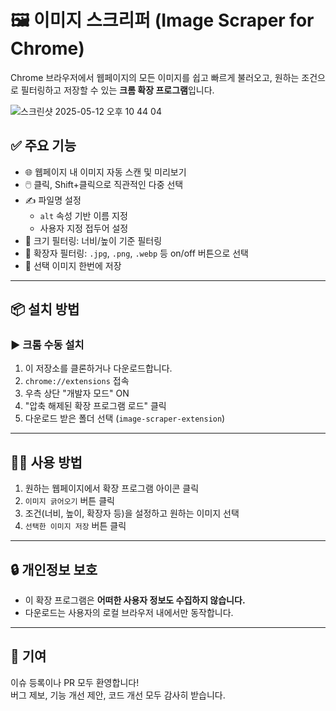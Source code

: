 # 🖼️ 이미지 스크리퍼 (Image Scraper for Chrome)

Chrome 브라우저에서 웹페이지의 모든 이미지를 쉽고 빠르게 불러오고, 원하는 조건으로 필터링하고 저장할 수 있는 **크롬 확장 프로그램**입니다.

![스크린샷 2025-05-12 오후 10 44 04](https://github.com/user-attachments/assets/9ba8008b-cb5b-48b7-9dd2-ab652a317e32)


## ✅ 주요 기능

- 🌐 웹페이지 내 이미지 자동 스캔 및 미리보기
- 🖱️ 클릭, Shift+클릭으로 직관적인 다중 선택
- ✍️ 파일명 설정
  - `alt` 속성 기반 이름 지정
  - 사용자 지정 접두어 설정
- 📐 크기 필터링: 너비/높이 기준 필터링
- 📁 확장자 필터링: `.jpg`, `.png`, `.webp` 등 on/off 버튼으로 선택
- 💾 선택 이미지 한번에 저장

---

## 📦 설치 방법

### ▶️ 크롬 수동 설치

1. 이 저장소를 클론하거나 다운로드합니다.
2. `chrome://extensions` 접속
3. 우측 상단 "개발자 모드" ON
4. "압축 해제된 확장 프로그램 로드" 클릭
5. 다운로드 받은 폴더 선택 (`image-scraper-extension`)

---

## 🧑‍💻 사용 방법

1. 원하는 웹페이지에서 확장 프로그램 아이콘 클릭
2. `이미지 긁어오기` 버튼 클릭
3. 조건(너비, 높이, 확장자 등)을 설정하고 원하는 이미지 선택
4. `선택한 이미지 저장` 버튼 클릭

---

## 🔒 개인정보 보호

- 이 확장 프로그램은 **어떠한 사용자 정보도 수집하지 않습니다.**
- 다운로드는 사용자의 로컬 브라우저 내에서만 동작합니다.

---

## 🙌 기여

이슈 등록이나 PR 모두 환영합니다!  
버그 제보, 기능 개선 제안, 코드 개선 모두 감사히 받습니다.
